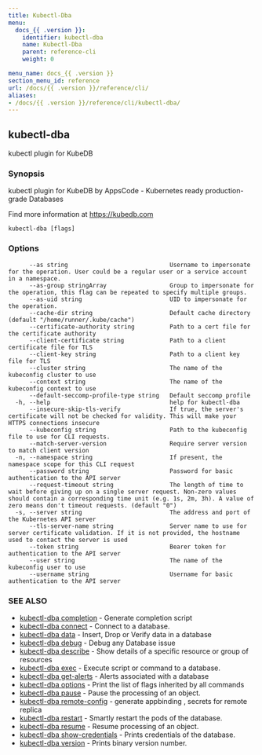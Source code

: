 ```yaml
---
title: Kubectl-Dba
menu:
  docs_{{ .version }}:
    identifier: kubectl-dba
    name: Kubectl-Dba
    parent: reference-cli
    weight: 0

menu_name: docs_{{ .version }}
section_menu_id: reference
url: /docs/{{ .version }}/reference/cli/
aliases:
- /docs/{{ .version }}/reference/cli/kubectl-dba/
---
```

## kubectl-dba

kubectl plugin for KubeDB

### Synopsis

kubectl plugin for KubeDB by AppsCode - Kubernetes ready production-grade Databases

 Find more information at https://kubedb.com

```
kubectl-dba [flags]
```

### Options

```
      --as string                             Username to impersonate for the operation. User could be a regular user or a service account in a namespace.
      --as-group stringArray                  Group to impersonate for the operation, this flag can be repeated to specify multiple groups.
      --as-uid string                         UID to impersonate for the operation.
      --cache-dir string                      Default cache directory (default "/home/runner/.kube/cache")
      --certificate-authority string          Path to a cert file for the certificate authority
      --client-certificate string             Path to a client certificate file for TLS
      --client-key string                     Path to a client key file for TLS
      --cluster string                        The name of the kubeconfig cluster to use
      --context string                        The name of the kubeconfig context to use
      --default-seccomp-profile-type string   Default seccomp profile
  -h, --help                                  help for kubectl-dba
      --insecure-skip-tls-verify              If true, the server's certificate will not be checked for validity. This will make your HTTPS connections insecure
      --kubeconfig string                     Path to the kubeconfig file to use for CLI requests.
      --match-server-version                  Require server version to match client version
  -n, --namespace string                      If present, the namespace scope for this CLI request
      --password string                       Password for basic authentication to the API server
      --request-timeout string                The length of time to wait before giving up on a single server request. Non-zero values should contain a corresponding time unit (e.g. 1s, 2m, 3h). A value of zero means don't timeout requests. (default "0")
  -s, --server string                         The address and port of the Kubernetes API server
      --tls-server-name string                Server name to use for server certificate validation. If it is not provided, the hostname used to contact the server is used
      --token string                          Bearer token for authentication to the API server
      --user string                           The name of the kubeconfig user to use
      --username string                       Username for basic authentication to the API server
```

### SEE ALSO

* [kubectl-dba completion](/docs/reference/cli/kubectl-dba_completion.md)	 - Generate completion script
* [kubectl-dba connect](/docs/reference/cli/kubectl-dba_connect.md)	 - Connect to a database.
* [kubectl-dba data](/docs/reference/cli/kubectl-dba_data.md)	 - Insert, Drop or Verify data in a database
* [kubectl-dba debug](/docs/reference/cli/kubectl-dba_debug.md)	 - Debug any Database issue
* [kubectl-dba describe](/docs/reference/cli/kubectl-dba_describe.md)	 - Show details of a specific resource or group of resources
* [kubectl-dba exec](/docs/reference/cli/kubectl-dba_exec.md)	 - Execute script or command to a database.
* [kubectl-dba get-alerts](/docs/reference/cli/kubectl-dba_get-alerts.md)	 - Alerts associated with a database
* [kubectl-dba options](/docs/reference/cli/kubectl-dba_options.md)	 - Print the list of flags inherited by all commands
* [kubectl-dba pause](/docs/reference/cli/kubectl-dba_pause.md)	 - Pause the processing of an object.
* [kubectl-dba remote-config](/docs/reference/cli/kubectl-dba_remote-config.md)	 - generate appbinding , secrets for remote replica
* [kubectl-dba restart](/docs/reference/cli/kubectl-dba_restart.md)	 - Smartly restart the pods of the database.
* [kubectl-dba resume](/docs/reference/cli/kubectl-dba_resume.md)	 - Resume processing of an object.
* [kubectl-dba show-credentials](/docs/reference/cli/kubectl-dba_show-credentials.md)	 - Prints credentials of the database.
* [kubectl-dba version](/docs/reference/cli/kubectl-dba_version.md)	 - Prints binary version number.

